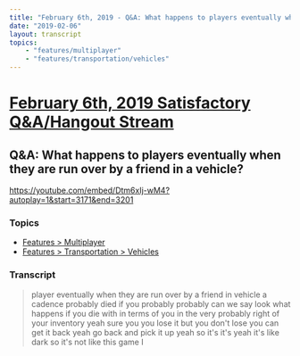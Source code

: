 ```yaml
---
title: "February 6th, 2019 - Q&A: What happens to players eventually when they are run over by a friend in a vehicle?"
date: "2019-02-06"
layout: transcript
topics: 
    - "features/multiplayer"
    - "features/transportation/vehicles"
---
```

# [February 6th, 2019 Satisfactory Q&A/Hangout Stream](../2019-02-06.md)
## Q&A: What happens to players eventually when they are run over by a friend in a vehicle?
https://youtube.com/embed/Dtm6xIj-wM4?autoplay=1&start=3171&end=3201
### Topics
* [Features > Multiplayer](../topics/features/multiplayer.md)
* [Features > Transportation > Vehicles](../topics/features/transportation/vehicles.md)

### Transcript

> player eventually when they are run over
> by a friend in vehicle a cadence
> probably died if you probably probably
> can we say look what happens if you die
> with in terms of you in the very
> probably right of your inventory yeah
> sure you you lose it but you don't lose
> you can get it back yeah go back and
> pick it up yeah so it's it's yeah it's
> like dark so it's not like this game I
